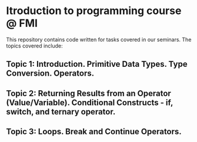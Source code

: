 # Itroduction to programming course @ FMI
This repository contains code written for tasks covered in our seminars. The topics covered include:

## Topic 1: Introduction. Primitive Data Types. Type Conversion. Operators.

## Topic 2: Returning Results from an Operator (Value/Variable). Conditional Constructs - if, switch, and ternary operator.

## Topic 3: Loops. Break and Continue Operators.
